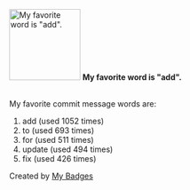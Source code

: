 <img src="https://github.com/my-badges/my-badges/blob/master/src/all-badges/favorite-word/favorite-word.png?raw=true" alt="My favorite word is &quot;add&quot;." title="My favorite word is &quot;add&quot;." width="128">
<strong>My favorite word is &quot;add&quot;.</strong>
<br><br>

My favorite commit message words are:

1. add (used 1052 times)
2. to (used 693 times)
3. for (used 511 times)
4. update (used 494 times)
5. fix (used 426 times)


Created by <a href="https://github.com/my-badges/my-badges">My Badges</a>
